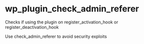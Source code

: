 # wp_plugin_check_admin_referer

Checks if using the plugin on register_activation_hook or register_deactivation_hook

Use check_admin_referer to avoid security exploits
